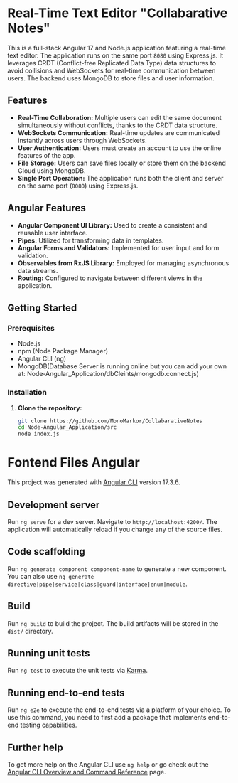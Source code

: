 # Real-Time Text Editor "Collabarative Notes"

This is a full-stack Angular 17 and Node.js application featuring a real-time text editor. The application runs on the same port `8080` using Express.js. It leverages CRDT (Conflict-free Replicated Data Type) data structures to avoid collisions and WebSockets for real-time communication between users. The backend uses MongoDB to store files and user information.

## Features

- **Real-Time Collaboration:** Multiple users can edit the same document simultaneously without conflicts, thanks to the CRDT data structure.
- **WebSockets Communication:** Real-time updates are communicated instantly across users through WebSockets.
- **User Authentication:** Users must create an account to use the online features of the app.
- **File Storage:** Users can save files locally or store them on the backend Cloud using MongoDB.
- **Single Port Operation:** The application runs both the client and server on the same port (`8080`) using Express.js.

## Angular Features

- **Angular Component UI Library:** Used to create a consistent and reusable user interface.
- **Pipes:** Utilized for transforming data in templates.
- **Angular Forms and Validators:** Implemented for user input and form validation.
- **Observables from RxJS Library:** Employed for managing asynchronous data streams.
- **Routing:** Configured to navigate between different views in the application.

## Getting Started

### Prerequisites

- Node.js
- npm (Node Package Manager)
- Angular CLI (ng)
- MongoDB(Database Server is running online but you can add your own at: Node-Angular_Application/dbCleints/mongodb.connect.js)

### Installation

1. **Clone the repository:**

   ```sh
   git clone https://github.com/MonoMarkor/CollabarativeNotes
   cd Node-Angular_Application/src
   node index.js
   ```

# Fontend Files Angular

This project was generated with [Angular CLI](https://github.com/angular/angular-cli) version 17.3.6.

## Development server

Run `ng serve` for a dev server. Navigate to `http://localhost:4200/`. The application will automatically reload if you change any of the source files.

## Code scaffolding

Run `ng generate component component-name` to generate a new component. You can also use `ng generate directive|pipe|service|class|guard|interface|enum|module`.

## Build

Run `ng build` to build the project. The build artifacts will be stored in the `dist/` directory.

## Running unit tests

Run `ng test` to execute the unit tests via [Karma](https://karma-runner.github.io).

## Running end-to-end tests

Run `ng e2e` to execute the end-to-end tests via a platform of your choice. To use this command, you need to first add a package that implements end-to-end testing capabilities.

## Further help

To get more help on the Angular CLI use `ng help` or go check out the [Angular CLI Overview and Command Reference](https://angular.io/cli) page.
